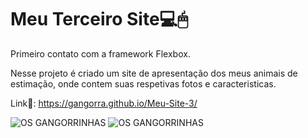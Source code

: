 # Meu Terceiro Site💻🖱
Primeiro contato com a framework Flexbox.

Nesse projeto é criado um site de apresentação dos meus animais de estimação, onde contem suas respetivas fotos e caracteristicas. 

Link🔗: https://gangorra.github.io/Meu-Site-3/

![OS GANGORRINHAS](https://cdn.discordapp.com/attachments/868299459543592962/896017012537589830/gangorraworld.png) ![OS GANGORRINHAS](https://cdn.discordapp.com/attachments/868299459543592962/896017530018213908/gangorraworld2.png)
